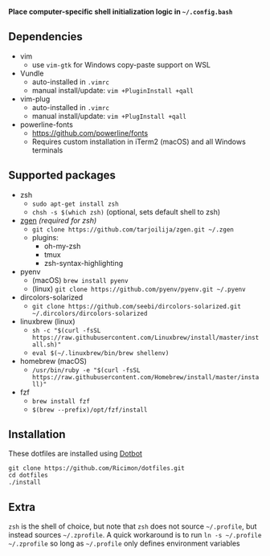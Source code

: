 **Place computer-specific shell initialization logic in `~/.config.bash`**

## Dependencies
- vim
	- use `vim-gtk` for Windows copy-paste support on WSL
- Vundle
	- auto-installed in `.vimrc`
	- manual install/update: `vim +PluginInstall +qall`
- vim-plug
	- auto-installed in `.vimrc`
	- manual install/update: `vim +PlugInstall +qall`
- powerline-fonts
	- https://github.com/powerline/fonts
	- Requires custom installation in iTerm2 (macOS) and all Windows terminals

## Supported packages
- zsh
	- `sudo apt-get install zsh`
	- `chsh -s $(which zsh)` (optional, sets default shell to zsh)
- [zgen](https://github.com/tarjoilija/zgen) *(required for zsh)*
	- `git clone https://github.com/tarjoilija/zgen.git ~/.zgen`
	- plugins:
		- oh-my-zsh
		- tmux
		- zsh-syntax-highlighting
- pyenv
	- (macOS) `brew install pyenv`
	- (linux) `git clone https://github.com/pyenv/pyenv.git ~/.pyenv`
- dircolors-solarized
	- `git clone https://github.com/seebi/dircolors-solarized.git ~/.dircolors/dircolors-solarized`
- linuxbrew (linux)
	- `sh -c "$(curl -fsSL https://raw.githubusercontent.com/Linuxbrew/install/master/install.sh)"`
	- `eval $(~/.linuxbrew/bin/brew shellenv)`
- homebrew (macOS)
	- `/usr/bin/ruby -e "$(curl -fsSL https://raw.githubusercontent.com/Homebrew/install/master/install)"`
- fzf
	- `brew install fzf`
	- `$(brew --prefix)/opt/fzf/install`

## Installation
These dotfiles are installed using [Dotbot](https://github.com/anishathalye/dotbot)
```
git clone https://github.com/Ricimon/dotfiles.git
cd dotfiles
./install
```

## Extra
`zsh` is the shell of choice, but note that `zsh` does not source `~/.profile`, but instead sources `~/.zprofile`. A quick workaround is to run `ln -s ~/.profile ~/.zprofile` so long as `~/.profile` only defines environment variables
